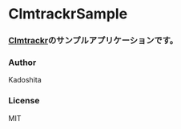 # ClmtrackrSample

### [Clmtrackr](https://github.com/auduno/clmtrackr)のサンプルアプリケーションです。

### Author

Kadoshita

### License

MIT
